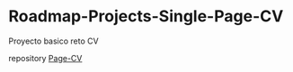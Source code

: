 # Roadmap-Projects-Single-Page-CV
Proyecto basico reto CV

repository
[Page-CV](https://github.com/WalterACR/Roadmap-Projects-Single-Page-CV)
